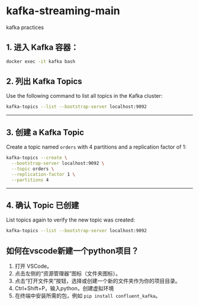 # kafka-streaming-main
kafka practices


## 1. 进入 Kafka 容器：
```sh
docker exec -it kafka bash
```

## 2. 列出 Kafka Topics

Use the following command to list all topics in the Kafka cluster:

```sh
kafka-topics --list --bootstrap-server localhost:9092
```

---

## 3. 创建 a Kafka Topic

Create a topic named `orders` with 4 partitions and a replication factor of 1:

```sh
kafka-topics --create \
  --bootstrap-server localhost:9092 \
  --topic orders \
  --replication-factor 1 \
  --partitions 4
```

---

## 4. 确认 Topic 已创建

List topics again to verify the new topic was created:

```sh
kafka-topics --list --bootstrap-server localhost:9092
```

## 如何在vscode新建一个python项目？
1. 打开 VSCode。
2. 点击左侧的“资源管理器”图标（文件夹图标）。
3. 点击“打开文件夹”按钮，选择或创建一个新的文件夹作为你的项目目录。
4. Ctrl+Shift+P，输入python，创建虚拟环境
5. 在终端中安装所需的包，例如 `pip install confluent_kafka`。

